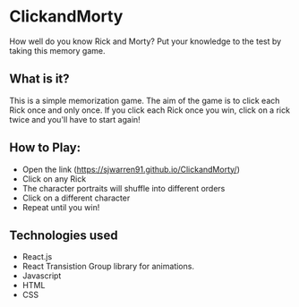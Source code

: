 # ClickandMorty
How well do you know Rick and Morty? Put your knowledge to the test by taking this memory game.

## What is it?
This is a simple memorization game. The aim of the game is to click each Rick once and only once. If you click each Rick once you win, click on a rick twice and you'll have to start again!

## How to Play:
* Open the link (https://sjwarren91.github.io/ClickandMorty/)
* Click on any Rick
* The character portraits will shuffle into different orders
* Click on a different character
* Repeat until you win!

## Technologies used
* React.js
* React Transistion Group library for animations.
* Javascript
* HTML
* CSS
